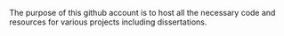<!---
AUTHOR: Dinesh Reddy Poddaturi
EMAIL: dineshreddypoddaturi@gmail.com
--->

The purpose of this github account is to host all the necessary code and resources for various projects including dissertations.
